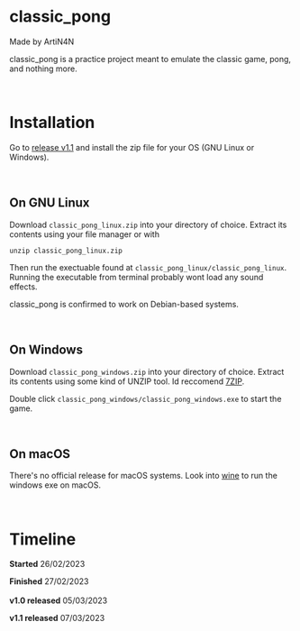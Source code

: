 # classic_pong

Made by ArtiN4N

classic_pong is a practice project meant to emulate the classic game, pong, and nothing more.

<br>

# Installation

Go to [release v1.1](https://github.com/ArtiN4N/classic_pong/releases/tag/v1.1) and install the zip file for your OS (GNU Linux or Windows).

<br>

## On GNU Linux

Download `classic_pong_linux.zip` into your directory of choice. Extract its contents using your file manager or with
```
unzip classic_pong_linux.zip
```
Then run the exectuable found at `classic_pong_linux/classic_pong_linux`. Running the executable from terminal probably wont load any sound effects.

classic_pong is confirmed to work on Debian-based systems.

<br>

## On Windows

Download `classic_pong_windows.zip` into your directory of choice. Extract its contents using some kind of UNZIP tool. Id reccomend [7ZIP](https://www.7-zip.org).

Double click `classic_pong_windows/classic_pong_windows.exe` to start the game.

<br>

## On macOS

There's no official release for macOS systems. Look into [wine](https://www.winehq.org) to run the windows exe on macOS.



<br>

# Timeline

**Started**  26/02/2023  

**Finished** 27/02/2023  
<br>
**v1.0 released** 05/03/2023

**v1.1 released** 07/03/2023
